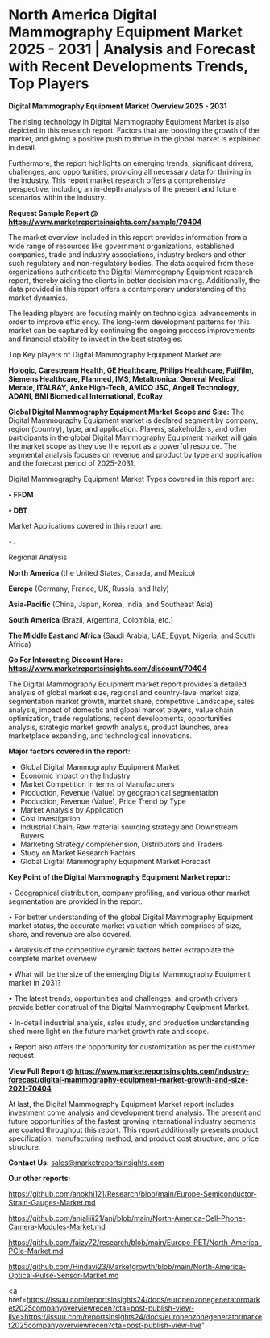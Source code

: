 # North America Digital Mammography Equipment Market 2025 - 2031 | Analysis and Forecast with Recent Developments Trends, Top Players

<Strong> Digital Mammography Equipment Market Overview 2025 - 2031</strong>

The rising technology in Digital Mammography Equipment Market is also depicted in this research report. Factors that are boosting the growth of the market, and giving a positive push to thrive in the global market is explained in detail.

Furthermore, the report highlights on emerging trends, significant drivers, challenges, and opportunities, providing all necessary data for thriving in the industry. This report market research offers a comprehensive perspective, including an in-depth analysis of the present and future scenarios within the industry.

<strong>Request Sample Report @ <a href=https://www.marketreportsinsights.com/sample/70404>https://www.marketreportsinsights.com/sample/70404</a></strong>

The market overview included in this report provides information from a wide range of resources like government organizations, established companies, trade and industry associations, industry brokers and other such regulatory and non-regulatory bodies. The data acquired from these organizations authenticate the Digital Mammography Equipment research report, thereby aiding the clients in better decision making. Additionally, the data provided in this report offers a contemporary understanding of the market dynamics.

The leading players are focusing mainly on technological advancements in order to improve efficiency. The long-term development patterns for this market can be captured by continuing the ongoing process improvements and financial stability to invest in the best strategies.

Top Key players of Digital Mammography Equipment Market are:

<strong>Hologic, Carestream Health, GE Healthcare, Philips Healthcare, Fujifilm, Siemens Healthcare, Planmed, IMS, Metaltronica, General Medical Merate, ITALRAY, Anke High-Tech, AMICO JSC, Angell Technology, ADANI, BMI Biomedical International, EcoRay</strong>

<strong><b>Global Digital Mammography Equipment Market Scope and Size:</b></strong>
The Digital Mammography Equipment market is declared segment by company, region (country), type, and application. Players, stakeholders, and other participants in the global Digital Mammography Equipment market will gain the market scope as they use the report as a powerful resource. The segmental analysis focuses on revenue and product by type and application and the forecast period of 2025-2031.

Digital Mammography Equipment Market Types covered in this report are:

<strong>• FFDM

• DBT</strong>

Market Applications covered in this report are:

<strong>• .</strong> 

Regional Analysis

<strong>North America</strong> (the United States, Canada, and Mexico)

<strong>Europe</strong> (Germany, France, UK, Russia, and Italy)

<strong>Asia-Pacific</strong> (China, Japan, Korea, India, and Southeast Asia)

<strong>South America</strong> (Brazil, Argentina, Colombia, etc.)

<strong>The Middle East and Africa</strong> (Saudi Arabia, UAE, Egypt, Nigeria, and South Africa)

<strong>Go For Interesting Discount Here: <a href=https://www.marketreportsinsights.com/discount/70404>https://www.marketreportsinsights.com/discount/70404</a></strong>

The Digital Mammography Equipment market report provides a detailed analysis of global market size, regional and country-level market size, segmentation market growth, market share, competitive Landscape, sales analysis, impact of domestic and global market players, value chain optimization, trade regulations, recent developments, opportunities analysis, strategic market growth analysis, product launches, area marketplace expanding, and technological innovations.

<strong><b>Major factors covered in the report:</b></strong>
<ul>
  <li>Global Digital Mammography Equipment Market </li>
  <li>Economic Impact on the Industry</li>
  <li>Market Competition in terms of Manufacturers</li>
  <li>Production, Revenue (Value) by geographical segmentation</li>
  <li>Production, Revenue (Value), Price Trend by Type</li>
  <li>Market Analysis by Application</li>
  <li>Cost Investigation</li>
  <li>Industrial Chain, Raw material sourcing strategy and Downstream Buyers</li>
  <li>Marketing Strategy comprehension, Distributors and Traders</li>
  <li>Study on Market Research Factors</li>
  <li>Global Digital Mammography Equipment Market Forecast</li>
</ul>

<strong><b>Key Point of the Digital Mammography Equipment Market report:</b></strong>

• Geographical distribution, company profiling, and various other market segmentation are provided in the report.

• For better understanding of the global Digital Mammography Equipment market status, the accurate market valuation which comprises of size, share, and revenue are also covered.

• Analysis of the competitive dynamic factors better extrapolate the complete market overview

• What will be the size of the emerging Digital Mammography Equipment market in 2031?

• The latest trends, opportunities and challenges, and growth drivers provide better construal of the Digital Mammography Equipment Market.

• In-detail industrial analysis, sales study, and production understanding shed more light on the future market growth rate and scope.

• Report also offers the opportunity for customization as per the customer request.

<strong><b>View Full Report @ <a href=https://www.marketreportsinsights.com/industry-forecast/digital-mammography-equipment-market-growth-and-size-2021-70404>https://www.marketreportsinsights.com/industry-forecast/digital-mammography-equipment-market-growth-and-size-2021-70404</a></b></strong>


At last, the Digital Mammography Equipment Market report includes investment come analysis and development trend analysis. The present and future opportunities of the fastest growing international industry segments are coated throughout this report. This report additionally presents product specification, manufacturing method, and product cost structure, and price structure.

<strong>Contact Us:</strong>
sales@marketreportsinsights.com

<strong>Our other reports:</strong>

<a href=https://github.com/anokhi121/Research/blob/main/Europe-Semiconductor-Strain-Gauges-Market.md>https://github.com/anokhi121/Research/blob/main/Europe-Semiconductor-Strain-Gauges-Market.md</a>

<a href=https://github.com/anjaliiii21/anj/blob/main/North-America-Cell-Phone-Camera-Modules-Market.md>https://github.com/anjaliiii21/anj/blob/main/North-America-Cell-Phone-Camera-Modules-Market.md</a>

<a href=https://github.com/faizy72/research/blob/main/Europe-PET/North-America-PCIe-Market.md>https://github.com/faizy72/research/blob/main/Europe-PET/North-America-PCIe-Market.md</a>

<a href=https://github.com/Hindavi23/Marketgrowth/blob/main/North-America-Optical-Pulse-Sensor-Market.md>https://github.com/Hindavi23/Marketgrowth/blob/main/North-America-Optical-Pulse-Sensor-Market.md</a>

<a href=https://issuu.com/reportsinsights24/docs/europeozonegeneratormarket2025companyoverviewrecen?cta=post-publish-view-live>https://issuu.com/reportsinsights24/docs/europeozonegeneratormarket2025companyoverviewrecen?cta=post-publish-view-live</a>"
